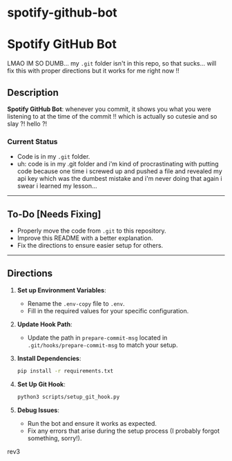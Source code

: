 # spotify-github-bot

# Spotify GitHub Bot

LMAO IM SO DUMB... my `.git` folder isn't in this repo, so that sucks... will fix this with proper directions but it works for me right now !!

## Description
**Spotify GitHub Bot**: whenever you commit, it shows you what you were listening to at the time of the commit !! which is actually so cutesie and so slay ?! hello ?!

### Current Status
- Code is in my `.git` folder.
- uh: code is in my .git folder and i'm kind of procrastinating with putting code because one time i screwed up and pushed a file and revealed my api key which was the dumbest mistake and i'm never doing that again i swear i learned my lesson...


---

## To-Do [Needs Fixing]
- Properly move the code from `.git` to this repository.
- Improve this README with a better explanation.
- Fix the directions to ensure easier setup for others.

---

## Directions

1. **Set up Environment Variables**:
   - Rename the `.env-copy` file to `.env`.
   - Fill in the required values for your specific configuration.

2. **Update Hook Path**:
   - Update the path in `prepare-commit-msg` located in `.git/hooks/prepare-commit-msg` to match your setup.

3. **Install Dependencies**:
   ```bash
   pip install -r requirements.txt
   ```

4. **Set Up Git Hook**:
   ```bash
   python3 scripts/setup_git_hook.py
   ```

5. **Debug Issues**:
   - Run the bot and ensure it works as expected.
   - Fix any errors that arise during the setup process (I probably forgot something, sorry!).

rev3